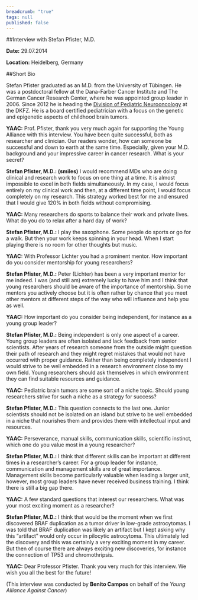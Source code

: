 ```yaml
---
breadcrumb: "true"
tags: null
published: false
---
```


##Interview with Stefan Pfister, M.D.    

**Date:** 29.07.2014 

**Location:** Heidelberg, Germany   

##Short Bio

Stefan Pfister graduated as an M.D. from the University of Tübingen. He was a postdoctoral fellow at the Dana-Farber Cancer Institute and The German Cancer Research Center, where he was appointed group leader in 2006. Since 2012 he is heading the [Division of Pediatric Neurooncology](https://www.dkfz.de/en/paediatrische-neuroonkologie/index.php) at the DKFZ. He is a board certified pediatrician with a focus on the genetic and epigenetic aspects of childhood brain tumors. 


**YAAC:** Prof. Pfister, thank you very much again for supporting the Young Alliance with this interview. You have been quite successful, both as researcher and clinician. Our readers wonder, how can someone be successful and down to earth at the same time. Especially, given your M.D. background and your impressive career in cancer research. What is your secret?   

**Stefan Pfister, M.D.: (smiles)** I would recommend MDs who are doing clinical and research work to focus on one thing at a time. It is almost impossible to excel in both fields simultaneously. In my case, I would focus entirely on my clinical work and then, at a different time point, I would focus completely on my research. This strategy worked best for me and ensured that I would give 120% in both fields without compromising.    

**YAAC:** Many researchers do sports to balance their work and private lives. What do you do to relax after a hard day of work?   

**Stefan Pfister, M.D.:** I play the saxophone. Some people do sports or go for a walk. But then your work keeps spinning in your head. When I start playing there is no room for other thoughts but music.    

**YAAC:** With Professor Lichter you had a prominent mentor. How important do you consider mentorship for young researchers?   

**Stefan Pfister, M.D.:** Peter (Lichter) has been a very important mentor for me indeed. I was (and still am) extremely lucky to have him and I think that young researchers should be aware of the importance of mentorship. Some mentors you actively choose but it is often rather by chance that you meet other mentors at different steps of the way who will influence and help you as well.    

**YAAC:** How important do you consider being independent, for instance as a young group leader?   

**Stefan Pfister, M.D.:** Being independent is only one aspect of a career. Young group leaders are often isolated and lack feedback from senior scientists. After years of research someone from the outside might question their path of research and they might regret mistakes that would not have occurred with proper guidance. Rather than being completely independent I would strive to be well embedded in a research environment close to my own field. Young researchers should ask themselves in which environment they can find suitable resources and guidance.    

**YAAC:** Pediatric brain tumors are some sort of a niche topic. Should young researchers strive for such a niche as a strategy for success?   

**Stefan Pfister, M.D.:** This question connects to the last one. Junior scientists should not be isolated on an island but strive to be well embedded in a niche that nourishes them and provides them with intellectual input and resources.    

**YAAC:** Perseverance, manual skills, communication skills, scientific instinct, which one do you value most in a young researcher?   

**Stefan Pfister, M.D.:** I think that different skills can be important at different times in a researcher’s career. For a group leader for instance, communication and management skills are of great importance. Management skills become particularly valuable when leading a larger unit, however, most group leaders have never received business training. I think there is still a big gap there.     

**YAAC:** A few standard questions that interest our researchers. What was your most exciting moment as a researcher?   

**Stefan Pfister, M.D.:** I think that would be the moment when we first discovered BRAF duplication as a tumor driver in low-grade astrocytomas. I was told that BRAF duplication was likely an artifact but I kept asking why this “artifact” would only occur in pilocytic astrocytoma. This ultimately led the discovery and this was certainly a very exciting moment in my career. But then of course there are always exciting new discoveries, for instance the connection of TP53 and chromothripsis.   

**YAAC:** Dear Professor Pfister. Thank you very much for this interview. We wish you all the best for the future!

 

(This interview was conducted by **Benito Campos** on behalf of the _Young Alliance Against Cancer_)
